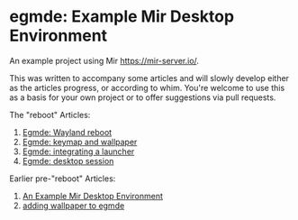 egmde: Example Mir Desktop Environment
======================================

An example project using Mir https://mir-server.io/.

This was written to accompany some articles and will slowly develop either as 
the articles progress, or according to whim. You're welcome to use this as a 
basis for your own project or to offer suggestions via pull requests.

The "reboot" Articles:

1. [Egmde: Wayland reboot](https://community.ubuntu.com/t/egmde-wayland-reboot/)
2. [Egmde: keymap and wallpaper](https://community.ubuntu.com/t/egmde-keymap-and-wallpaper)
3. [Egmde: integrating a launcher](https://community.ubuntu.com/t/egmde-integrating-a-launcher/)
4. [Egmde: desktop session](https://community.ubuntu.com/t/egmde-desktop-session/)

Earlier pre-"reboot" Articles:

1. [An Example Mir Desktop Environment](http://voices.canonical.com/alan.griffiths/2016/09/01/egmde/ "egmde")
2. [adding wallpaper to egmde](http://voices.canonical.com/alan.griffiths/2016/10/19/egmde-adding-wallpaper/ "adding wallpaper")
